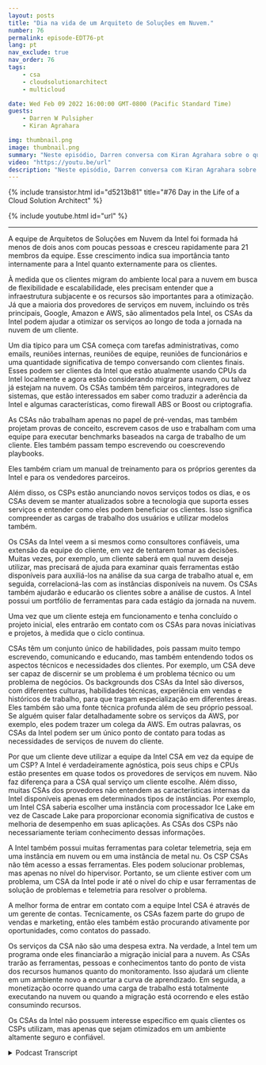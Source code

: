 ```yaml
---
layout: posts
title: "Dia na vida de um Arquiteto de Soluções em Nuvem."
number: 76
permalink: episode-EDT76-pt
lang: pt
nav_exclude: true
nav_order: 76
tags:
    - csa
    - cloudsolutionarchitect
    - multicloud

date: Wed Feb 09 2022 16:00:00 GMT-0800 (Pacific Standard Time)
guests:
    - Darren W Pulsipher
    - Kiran Agrahara

img: thumbnail.png
image: thumbnail.png
summary: "Neste episódio, Darren conversa com Kiran Agrahara sobre o que os Arquitetos de Soluções em Nuvem (CSAs) da Intel fazem em um dia para beneficiar não apenas os provedores de serviços em nuvem (CSPs), mas também os usuários finais."
video: "https://youtu.be/url"
description: "Neste episódio, Darren conversa com Kiran Agrahara sobre o que os Arquitetos de Soluções em Nuvem (CSAs) da Intel fazem em um dia para beneficiar não apenas os provedores de serviços em nuvem (CSPs), mas também os usuários finais."
---
```


<div>
{% include transistor.html id="d5213b81" title="#76 Day in the Life of a Cloud Solution Architect" %}

{% include youtube.html id="url" %}
</div>

---

A equipe de Arquitetos de Soluções em Nuvem da Intel foi formada há menos de dois anos com poucas pessoas e cresceu rapidamente para 21 membros da equipe. Esse crescimento indica sua importância tanto internamente para a Intel quanto externamente para os clientes.

À medida que os clientes migram do ambiente local para a nuvem em busca de flexibilidade e escalabilidade, eles precisam entender que a infraestrutura subjacente e os recursos são importantes para a otimização. Já que a maioria dos provedores de serviços em nuvem, incluindo os três principais, Google, Amazon e AWS, são alimentados pela Intel, os CSAs da Intel podem ajudar a otimizar os serviços ao longo de toda a jornada na nuvem de um cliente.

Um dia típico para um CSA começa com tarefas administrativas, como emails, reuniões internas, reuniões de equipe, reuniões de funcionários e uma quantidade significativa de tempo conversando com clientes finais. Esses podem ser clientes da Intel que estão atualmente usando CPUs da Intel localmente e agora estão considerando migrar para nuvem, ou talvez já estejam na nuvem. Os CSAs também têm parceiros, integradores de sistemas, que estão interessados em saber como traduzir a aderência da Intel e algumas características, como firewall ABS or Boost ou criptografia.

As CSAs não trabalham apenas no papel de pré-vendas, mas também projetam provas de conceito, escrevem casos de uso e trabalham com uma equipe para executar benchmarks baseados na carga de trabalho de um cliente. Eles também passam tempo escrevendo ou coescrevendo playbooks.

Eles também criam um manual de treinamento para os próprios gerentes da Intel e para os vendedores parceiros.

Além disso, os CSPs estão anunciando novos serviços todos os dias, e os CSAs devem se manter atualizados sobre a tecnologia que suporta esses serviços e entender como eles podem beneficiar os clientes. Isso significa compreender as cargas de trabalho dos usuários e utilizar modelos também.

Os CSAs da Intel veem a si mesmos como consultores confiáveis, uma extensão da equipe do cliente, em vez de tentarem tomar as decisões. Muitas vezes, por exemplo, um cliente saberá em qual nuvem deseja utilizar, mas precisará de ajuda para examinar quais ferramentas estão disponíveis para auxiliá-los na análise da sua carga de trabalho atual e, em seguida, correlacioná-las com as instâncias disponíveis na nuvem. Os CSAs também ajudarão e educarão os clientes sobre a análise de custos. A Intel possui um portfólio de ferramentas para cada estágio da jornada na nuvem.

Uma vez que um cliente esteja em funcionamento e tenha concluído o projeto inicial, eles entrarão em contato com os CSAs para novas iniciativas e projetos, à medida que o ciclo continua.

CSAs têm um conjunto único de habilidades, pois passam muito tempo escrevendo, comunicando e educando, mas também entendendo todos os aspectos técnicos e necessidades dos clientes. Por exemplo, um CSA deve ser capaz de discernir se um problema é um problema técnico ou um problema de negócios. Os backgrounds dos CSAs da Intel são diversos, com diferentes culturas, habilidades técnicas, experiência em vendas e históricos de trabalho, para que tragam especialização em diferentes áreas. Eles também são uma fonte técnica profunda além de seu próprio pessoal. Se alguém quiser falar detalhadamente sobre os serviços da AWS, por exemplo, eles podem trazer um colega da AWS. Em outras palavras, os CSAs da Intel podem ser um único ponto de contato para todas as necessidades de serviços de nuvem do cliente.

Por que um cliente deve utilizar a equipe da Intel CSA em vez da equipe de um CSP? A Intel é verdadeiramente agnóstica, pois seus chips e CPUs estão presentes em quase todos os provedores de serviços em nuvem. Não faz diferença para a CSA qual serviço um cliente escolhe. Além disso, muitas CSAs dos provedores não entendem as características internas da Intel disponíveis apenas em determinados tipos de instâncias. Por exemplo, um Intel CSA saberia escolher uma instância com processador Ice Lake em vez de Cascade Lake para proporcionar economia significativa de custos e melhoria de desempenho em suas aplicações. As CSAs dos CSPs não necessariamente teriam conhecimento dessas informações.

A Intel também possui muitas ferramentas para coletar telemetria, seja em uma instância em nuvem ou em uma instância de metal nu. Os CSP CSAs não têm acesso a essas ferramentas. Eles podem solucionar problemas, mas apenas no nível do hipervisor. Portanto, se um cliente estiver com um problema, um CSA da Intel pode ir até o nível do chip e usar ferramentas de solução de problemas e telemetria para resolver o problema.

A melhor forma de entrar em contato com a equipe Intel CSA é através de um gerente de contas. Tecnicamente, os CSAs fazem parte do grupo de vendas e marketing, então eles também estão procurando ativamente por oportunidades, como contatos do passado.

Os serviços da CSA não são uma despesa extra. Na verdade, a Intel tem um programa onde eles financiarão a migração inicial para a nuvem. As CSAs trarão as ferramentas, pessoas e conhecimentos tanto do ponto de vista dos recursos humanos quanto do monitoramento. Isso ajudará um cliente em um ambiente novo a encurtar a curva de aprendizado. Em seguida, a monetização ocorre quando uma carga de trabalho está totalmente executando na nuvem ou quando a migração está ocorrendo e eles estão consumindo recursos.

Os CSAs da Intel não possuem interesse específico em quais clientes os CSPs utilizam, mas apenas que sejam otimizados em um ambiente altamente seguro e confiável.



<details>
<summary> Podcast Transcript </summary>

<p></p>

</details>

